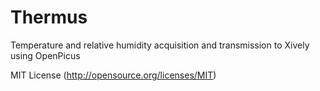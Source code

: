 Thermus
=======

Temperature and relative humidity acquisition and transmission to Xively using OpenPicus

MIT License (http://opensource.org/licenses/MIT)
